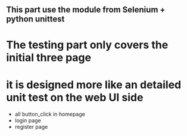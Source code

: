 ## This part use the module from Selenium + python unittest

# The testing part only covers the initial three page
# it is designed more like an detailed unit test on the web UI side

- all button_click in homepage
- login page
- register page